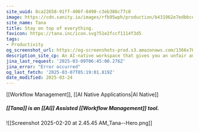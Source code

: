 ```yaml
---
site_uuid: 8ca22658-91ff-406f-8490-c3eb386c77c0
image: https://cdn.sanity.io/images/rfb95wph/production/b431962e7edbbce94c0e98ce6c0194a02db77d79-1920x1080.png?w=1200&fm=jpg
site_name: Tana
title: Stay on top of everything.
favicon: https://tana.inc/icon.svg?51e2fccf1114f3d5
tags:
- Productivity
og_screenshot_url: https://og-screenshots-prod.s3.amazonaws.com/1366x768/80/false/74aa7ae062590aab0e6698026a4374dbd1b9c631b00f8985625688ab5c05966a.jpeg
description_site_cp: An AI-native workspace that gives you an unfair advantage.
jina_last_request: '2025-03-09T06:45:00.276Z'
jina_error: "Error occurred"
og_last_fetch: '2025-03-07T05:19:01.819Z'
date_modified: 2025-03-24
---
```



[[Workflow Management]], [[AI Native Applications|AI Native]]

##### [[Tana]] is an [[AI]] Assisted [[Workflow Management]] tool.
![[Screenshot 2025-02-20 at 2.45.45 AM_Tana--Hero.png]]

